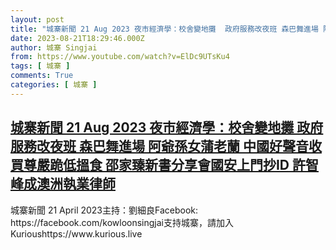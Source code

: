 ```yaml
---
layout: post
title: "城寨新聞 21 Aug 2023 夜市經濟學：校舍變地攤  政府服務改夜班 森巴舞進場 阿爺孫女蒲老蘭 中國好聲音收買尊嚴跪低搵食 邵家臻新書分享會國安上門抄ID 許智峰成澳洲執業律師"
date: 2023-08-21T18:29:46.000Z
author: 城寨 Singjai
from: https://www.youtube.com/watch?v=ElDc9UTsKu4
tags: [ 城寨 ]
comments: True
categories: [ 城寨 ]
---
```

<!--1692642586000-->
[城寨新聞 21 Aug 2023 夜市經濟學：校舍變地攤  政府服務改夜班 森巴舞進場 阿爺孫女蒲老蘭 中國好聲音收買尊嚴跪低搵食 邵家臻新書分享會國安上門抄ID 許智峰成澳洲執業律師](https://www.youtube.com/watch?v=ElDc9UTsKu4)
------

<div>
城寨新聞 21 April 2023主持：劉細良Facebook: https://facebook.com/kowloonsingjai支持城寨，請加入Kurioushttps://www.kurious.live
</div>
